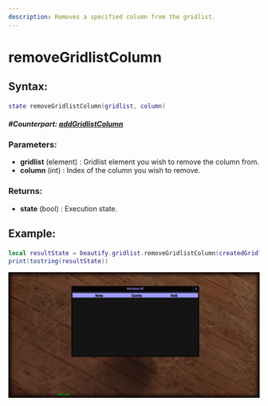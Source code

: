 ```yaml
---
description: Removes a specified column from the gridlist.
---
```


# removeGridlistColumn

## **Syntax:**

```lua
state removeGridlistColumn(gridlist, column)
```

#### _**\#Counterpart:**_ [_**addGridlistColumn**_](addgridlistcolumn.md)

### **Parameters:**

* **gridlist** \(element\) : Gridlist element you wish to remove the column from.
* **column** \(int\) : Index of the column you wish to remove.

### **Returns:**

* **state** \(bool\) : Execution state.

## **Example:**

```lua
local resultState = beautify.gridlist.removeGridlistColumn(createdGridlist, 1)
print(tostring(resultState))
```

![](../../.gitbook/assets/elements/gridlist/api//removegridlistcolumn.png)

